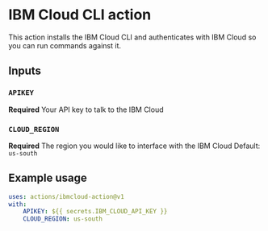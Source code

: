 # IBM Cloud CLI action

This action installs the IBM Cloud CLI and authenticates with IBM Cloud so you can run commands against it.

## Inputs

### `APIKEY`

**Required** Your API key to talk to the IBM Cloud

### `CLOUD_REGION`

**Required** The region you would like to interface with the IBM Cloud Default: `us-south`

## Example usage

```yaml
uses: actions/ibmcloud-action@v1
with:
    APIKEY: ${{ secrets.IBM_CLOUD_API_KEY }}
    CLOUD_REGION: us-south
```
